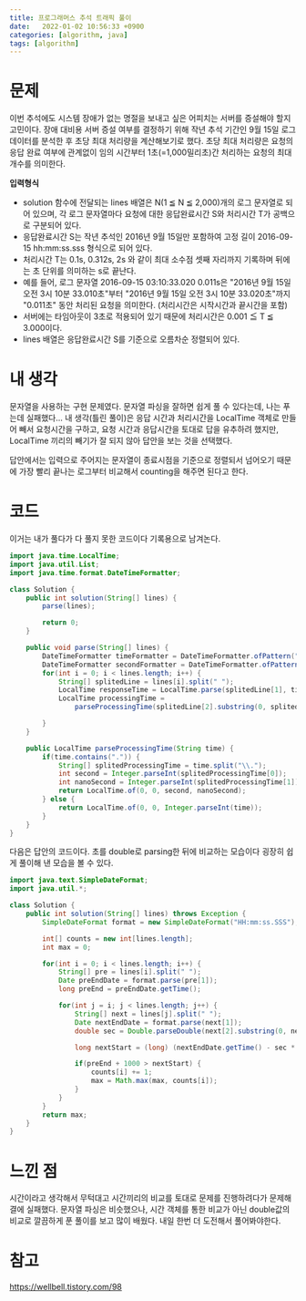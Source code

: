 ```yaml
---
title: 프로그래머스 추석 트래픽 풀이
date:   2022-01-02 10:56:33 +0900
categories: [algorithm, java]
tags: [algorithm]
---
```


# 문제
이번 추석에도 시스템 장애가 없는 명절을 보내고 싶은 어피치는 서버를 증설해야 할지 고민이다. 장애 대비용 서버 증설 여부를 결정하기 위해 작년 추석 기간인 9월 15일 로그 데이터를 분석한 후 초당 최대 처리량을 계산해보기로 했다. 초당 최대 처리량은 요청의 응답 완료 여부에 관계없이 임의 시간부터 1초(=1,000밀리초)간 처리하는 요청의 최대 개수를 의미한다.

**입력형식**
- solution 함수에 전달되는 lines 배열은 N(1 ≦ N ≦ 2,000)개의 로그 문자열로 되어 있으며, 각 로그 문자열마다 요청에 대한 응답완료시간 S와 처리시간 T가 공백으로 구분되어 있다.
- 응답완료시간 S는 작년 추석인 2016년 9월 15일만 포함하여 고정 길이 2016-09-15 hh:mm:ss.sss 형식으로 되어 있다.
- 처리시간 T는 0.1s, 0.312s, 2s 와 같이 최대 소수점 셋째 자리까지 기록하며 뒤에는 초 단위를 의미하는 s로 끝난다.
- 예를 들어, 로그 문자열 2016-09-15 03:10:33.020 0.011s은 "2016년 9월 15일 오전 3시 10분 33.010초"부터 "2016년 9월 15일 오전 3시 10분 33.020초"까지 "0.011초" 동안 처리된 요청을 의미한다. (처리시간은 시작시간과 끝시간을 포함)
- 서버에는 타임아웃이 3초로 적용되어 있기 때문에 처리시간은 0.001 ≦ T ≦ 3.000이다.
- lines 배열은 응답완료시간 S를 기준으로 오름차순 정렬되어 있다.
# 내 생각
문자열을 사용하는 구현 문제였다. 문자열 파싱을 잘하면 쉽게 풀 수 있다는데, 나는 푸는데 실패했다...
내 생각(틀린 풀이)은 응답 시간과 처리시간을 LocalTime 객체로 만들어 빼서 요청시간을 구하고, 요청 시간과 응답시간을 토대로 답을 유추하려 했지만, LocalTime 끼리의 빼기가 잘 되지 않아 답안을 보는 것을 선택했다.

답안에서는 입력으로 주어지는 문자열이 종료시점을 기준으로 정렬되서 넘어오기 때문에 가장 빨리 끝나는 로그부터 비교해서 counting을 해주면 된다고 한다.

# 코드
이거는 내가 풀다가 다 풀지 못한 코드이다 기록용으로 남겨논다.
```java
import java.time.LocalTime;
import java.util.List;
import java.time.format.DateTimeFormatter;

class Solution {
    public int solution(String[] lines) {
        parse(lines);

        return 0;
    }

    public void parse(String[] lines) {
        DateTimeFormatter timeFormatter = DateTimeFormatter.ofPattern("HH:mm:ss.SSS");
        DateTimeFormatter secondFormatter = DateTimeFormatter.ofPattern("00:00:ss.SSS");
        for(int i = 0; i < lines.length; i++) {
            String[] splitedLine = lines[i].split(" ");
            LocalTime responseTime = LocalTime.parse(splitedLine[1], timeFormatter);
            LocalTime processingTime =
                parseProcessingTime(splitedLine[2].substring(0, splitedLine[2].length() - 1));

        }
    }

    public LocalTime parseProcessingTime(String time) {
        if(time.contains(".")) {
            String[] splitedProcessingTime = time.split("\\.");
            int second = Integer.parseInt(splitedProcessingTime[0]);
            int nanoSecond = Integer.parseInt(splitedProcessingTime[1]) * 1_000_000;
            return LocalTime.of(0, 0, second, nanoSecond);
        } else {
            return LocalTime.of(0, 0, Integer.parseInt(time));
        }
    }
}
```
다음은 답안의 코드이다. 초를 double로 parsing한 뒤에 비교하는 모습이다 굉장히 쉽게 풀이해 낸 모습을 볼 수 있다.
```java
import java.text.SimpleDateFormat;
import java.util.*;

class Solution {
    public int solution(String[] lines) throws Exception {
        SimpleDateFormat format = new SimpleDateFormat("HH:mm:ss.SSS");

        int[] counts = new int[lines.length];
        int max = 0;

        for(int i = 0; i < lines.length; i++) {
            String[] pre = lines[i].split(" ");
            Date preEndDate = format.parse(pre[1]);
            long preEnd = preEndDate.getTime();

            for(int j = i; j < lines.length; j++) {
                String[] next = lines[j].split(" ");
                Date nextEndDate = format.parse(next[1]);
                double sec = Double.parseDouble(next[2].substring(0, next[2].length() -1));

                long nextStart = (long) (nextEndDate.getTime() - sec * 1000 + 1);

                if(preEnd + 1000 > nextStart) {
                    counts[i] += 1;
                    max = Math.max(max, counts[i]);
                }
            }
        }
        return max;
    }
}
```
# 느낀 점
시간이라고 생각해서 무턱대고 시간끼리의 비교를 토대로 문제를 진행하려다가 문제해결에 실패했다. 문자열 파싱은 비슷했으나, 시간 객체를 통한 비교가 아닌 double값의 비교로 깔끔하게 푼 풀이를 보고 많이 배웠다. 내일 한번 더 도전해서 풀어봐야한다.

# 참고
https://wellbell.tistory.com/98
